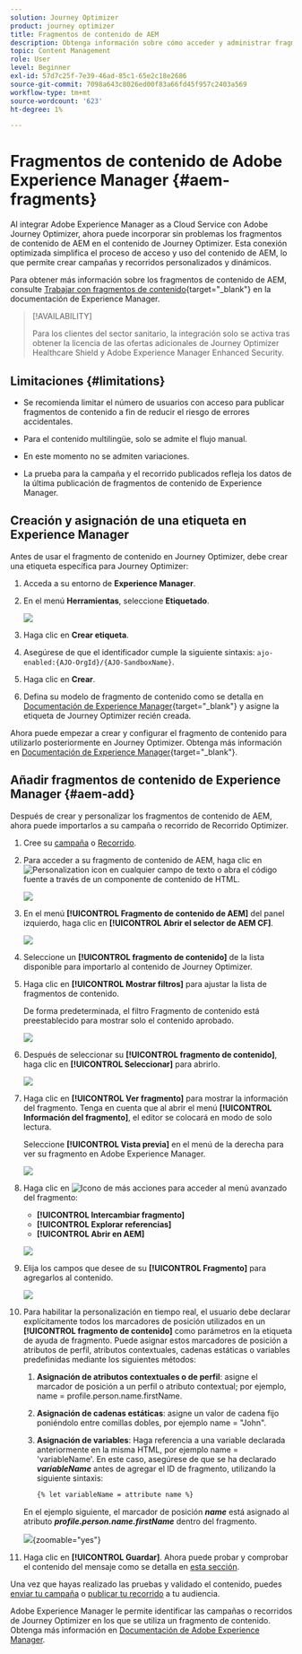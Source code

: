 ```yaml
---
solution: Journey Optimizer
product: journey optimizer
title: Fragmentos de contenido de AEM
description: Obtenga información sobre cómo acceder y administrar fragmentos de contenido de AEM
topic: Content Management
role: User
level: Beginner
exl-id: 57d7c25f-7e39-46ad-85c1-65e2c18e2686
source-git-commit: 7098a643c8026ed00f83a66fd45f957c2403a569
workflow-type: tm+mt
source-wordcount: '623'
ht-degree: 1%

---
```


# Fragmentos de contenido de Adobe Experience Manager {#aem-fragments}

Al integrar Adobe Experience Manager as a Cloud Service con Adobe Journey Optimizer, ahora puede incorporar sin problemas los fragmentos de contenido de AEM en el contenido de Journey Optimizer. Esta conexión optimizada simplifica el proceso de acceso y uso del contenido de AEM, lo que permite crear campañas y recorridos personalizados y dinámicos.

Para obtener más información sobre los fragmentos de contenido de AEM, consulte [Trabajar con fragmentos de contenido](https://experienceleague.adobe.com/en/docs/experience-manager-cloud-service/content/sites/administering/content-fragments/content-fragments-with-journey-optimizer){target="_blank"} en la documentación de Experience Manager.

>[!AVAILABILITY]
>
>Para los clientes del sector sanitario, la integración solo se activa tras obtener la licencia de las ofertas adicionales de Journey Optimizer Healthcare Shield y Adobe Experience Manager Enhanced Security.

## Limitaciones {#limitations}

* Se recomienda limitar el número de usuarios con acceso para publicar fragmentos de contenido a fin de reducir el riesgo de errores accidentales.

* Para el contenido multilingüe, solo se admite el flujo manual.

* En este momento no se admiten variaciones.

* La prueba para la campaña y el recorrido publicados refleja los datos de la última publicación de fragmentos de contenido de Experience Manager.

## Creación y asignación de una etiqueta en Experience Manager

Antes de usar el fragmento de contenido en Journey Optimizer, debe crear una etiqueta específica para Journey Optimizer:

1. Acceda a su entorno de **Experience Manager**.

1. En el menú **Herramientas**, seleccione **Etiquetado**.

   ![](assets/do-not-localize/aem_tag_1.png)

1. Haga clic en **Crear etiqueta**.

1. Asegúrese de que el identificador cumple la siguiente sintaxis: `ajo-enabled:{AJO-OrgId}/{AJO-SandboxName}`.

1. Haga clic en **Crear**.

1. Defina su modelo de fragmento de contenido como se detalla en [Documentación de Experience Manager](https://experienceleague.adobe.com/en/docs/experience-manager-cloud-service/content/sites/administering/content-fragments/content-fragment-models){target="_blank"} y asigne la etiqueta de Journey Optimizer recién creada.

Ahora puede empezar a crear y configurar el fragmento de contenido para utilizarlo posteriormente en Journey Optimizer. Obtenga más información en [Documentación de Experience Manager](https://experienceleague.adobe.com/en/docs/experience-manager-cloud-service/content/sites/administering/content-fragments/managing){target="_blank"}.

## Añadir fragmentos de contenido de Experience Manager {#aem-add}

Después de crear y personalizar los fragmentos de contenido de AEM, ahora puede importarlos a su campaña o recorrido de Recorrido Optimizer.

1. Cree su [campaña](../campaigns/create-campaign.md) o [Recorrido](../building-journeys/journey-gs.md).

1. Para acceder a su fragmento de contenido de AEM, haga clic en ![Personalization icon](assets/do-not-localize/Smock_PersonalizationField_18_N.svg) en cualquier campo de texto o abra el código fuente a través de un componente de contenido de HTML.

   ![](assets/aem_campaign_2.png)

1. En el menú **[!UICONTROL Fragmento de contenido de AEM]** del panel izquierdo, haga clic en **[!UICONTROL Abrir el selector de AEM CF]**.

   ![](assets/aem_campaign_3.png)

1. Seleccione un **[!UICONTROL fragmento de contenido]** de la lista disponible para importarlo al contenido de Journey Optimizer.

1. Haga clic en **[!UICONTROL Mostrar filtros]** para ajustar la lista de fragmentos de contenido.

   De forma predeterminada, el filtro Fragmento de contenido está preestablecido para mostrar solo el contenido aprobado.

   ![](assets/aem_campaign_4.png)

1. Después de seleccionar su **[!UICONTROL fragmento de contenido]**, haga clic en **[!UICONTROL Seleccionar]** para abrirlo.

   ![](assets/aem_campaign_5.png)

1. Haga clic en **[!UICONTROL Ver fragmento]** para mostrar la información del fragmento. Tenga en cuenta que al abrir el menú **[!UICONTROL Información del fragmento]**, el editor se colocará en modo de solo lectura.

   Seleccione **[!UICONTROL Vista previa]** en el menú de la derecha para ver su fragmento en Adobe Experience Manager.

   ![](assets/aem_campaign_7.png)

1. Haga clic en ![Icono de más acciones](assets/do-not-localize/Smock_MoreSmallList_18_N.svg) para acceder al menú avanzado del fragmento:

   * **[!UICONTROL Intercambiar fragmento]**
   * **[!UICONTROL Explorar referencias]**
   * **[!UICONTROL Abrir en AEM]**

   ![](assets/aem_campaign_8.png)

1. Elija los campos que desee de su **[!UICONTROL Fragmento]** para agregarlos al contenido.
   <!--
    Note that if you choose to copy the value, any future updates to the Content Fragment will not be reflected in your campaign or journey. However, using dynamic placeholders ensures real-time updates.-->

   ![](assets/aem_campaign_6.png)

1. Para habilitar la personalización en tiempo real, el usuario debe declarar explícitamente todos los marcadores de posición utilizados en un **[!UICONTROL fragmento de contenido]** como parámetros en la etiqueta de ayuda de fragmento. Puede asignar estos marcadores de posición a atributos de perfil, atributos contextuales, cadenas estáticas o variables predefinidas mediante los siguientes métodos:

   1. **Asignación de atributos contextuales o de perfil**: asigne el marcador de posición a un perfil o atributo contextual; por ejemplo, name = profile.person.name.firstName.

   1. **Asignación de cadenas estáticas**: asigne un valor de cadena fijo poniéndolo entre comillas dobles, por ejemplo name = &quot;John&quot;.

   1. **Asignación de variables**: Haga referencia a una variable declarada anteriormente en la misma HTML, por ejemplo name = &#39;variableName&#39;.
En este caso, asegúrese de que se ha declarado **_variableName_** antes de agregar el ID de fragmento, utilizando la siguiente sintaxis:

      ```html
      {% let variableName = attribute name %} 
      ```

   En el ejemplo siguiente, el marcador de posición **_name_** está asignado al atributo **_profile.person.name.firstName_** dentro del fragmento.

   ![](assets/aem_campaign_9.png){zoomable="yes"}


1. Haga clic en **[!UICONTROL Guardar]**. Ahora puede probar y comprobar el contenido del mensaje como se detalla en [esta sección](../content-management/preview.md).

Una vez que hayas realizado las pruebas y validado el contenido, puedes [enviar tu campaña](../campaigns/review-activate-campaign.md) o [publicar tu recorrido](../building-journeys/publishing-the-journey.md) a tu audiencia.

Adobe Experience Manager le permite identificar las campañas o recorridos de Journey Optimizer en los que se utiliza un fragmento de contenido. Obtenga más información en [Documentación de Adobe Experience Manager](https://experienceleague.adobe.com/en/docs/experience-manager-cloud-service/content/sites/administering/content-fragments/extension-content-fragment-ajo-external-references).
